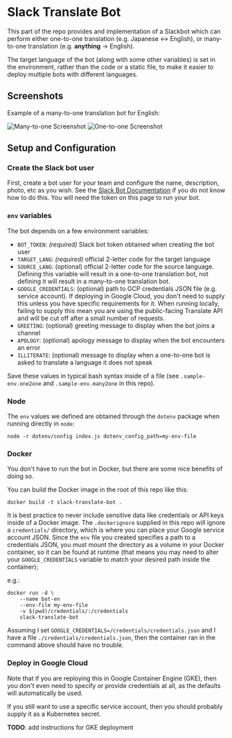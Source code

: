 # Slack Translate Bot

This part of the repo provides and implementation of a Slackbot which can
perform either one-to-one translation (e.g. Japanese <-> English), or
many-to-one translation (e.g. __anything__ -> English).

The target language of the bot (along with some other variables) is set in the
environment, rather than the code or a static file, to make it easier to deploy
multiple bots with different languages.


## Screenshots

Example of a many-to-one translation bot for English:

![Many-to-one Screenshot](https://raw.githubusercontent.com/joebullard/slack-translate/master/bot/images/many2one.png)
![One-to-one Screenshot](https://raw.githubusercontent.com/joebullard/slack-translate/master/bot/images/one2one.png)


## Setup and Configuration

### Create the Slack bot user

First, create a bot user for your team and configure the name, description,
photo, etc as you wish.
See the [Slack Bot Documentation](https://api.slack.com/bot-users) if you do
not know how to do this.
You will need the token on this page to run your bot.


### `env` variables

The bot depends on a few environment variables:

+ `BOT_TOKEN`: *(required)* Slack bot token obtained when creating the bot user
+ `TARGET_LANG`: *(required)* official 2-letter code for the target language
+ `SOURCE_LANG`: (optional) official 2-letter code for the source language.
  Defining this variable will result in a one-to-one translation bot, not
  defining it will result in a many-to-one translation bot.
+ `GOOGLE_CREDENTIALS`: (optional) path to GCP credentials JSON file (e.g.
  service account). If deploying in Google Cloud, you don't need to supply
  this unless you have specific requirements for it. When running locally,
  failing to supply this mean you are using the public-facing Translate API and
  will be cut off after a small number of requests.
+ `GREETING`: (optional) greeting message to display when the bot joins a
  channel
+ `APOLOGY`: (optional) apology message to display when the bot encounters an
  error
+ `ILLITERATE`: (optional) message to display when a one-to-one bot is asked to
  translate a language it does not speak

Save these values in typical bash syntax inside of a file
(see `.sample-env.one2one` and `.sample-env.many2one` in this repo).


### Node

The `env` values we defined are obtained through the `dotenv` package when
running directly in `node`:

```
node -r dotenv/config index.js dotenv_config_path=my-env-file
```

### Docker

You don't have to run the bot in Docker, but there are some nice benefits of
doing so.

You can build the Docker image in the root of this repo like this:

```
docker build -t slack-translate-bot .
```

It is best practice to never include sensitive data like credentials or API
keys inside of a Docker image.
The `.dockerignore` supplied in this repo will ignore a `credentials/`
directory, which is where you can place your Google service account JSON.
Since the `env` file you created specifies a path to a credentials JSON,
you must mount the  directory as a volume in your Docker container, so it can
be found at runtime (that means you may need to alter your `GOOGLE_CREDENTIALS`
variable to match your desired path inside the container);

e.g.:
```
docker run -d \
    --name bot-en
    --env-file my-env-file
    -v $(pwd)/credentials/:/credentials
    slack-translate-bot
```

Assuming I set `GOOGLE_CREDENTIALS=/credentials/credentials.json` and I have a
file `./credentials/credentials.json`, then the container ran in the command
above should have no trouble.


### Deploy in Google Cloud

Note that if you are reploying this in Google Container Engine (GKE), then
you don't even need to specify or provide credentials at all, as the defaults
will automatically be used.

If you still want to use a specific service account, then you should probably
supply it as a Kubernetes secret.

**TODO**: add instructions for GKE deployment
